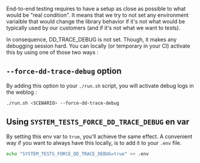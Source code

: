 End-to-end testing requires to have a setup as close as possible to what would be "real condition". It means that we try to not set any environment variaible that would change the library behavior if it's not what would be typically used by our customers (and if it's not what we want to tests).

In consequence, DD_TRACE_DEBUG is not set. Though, it makes any debugging session hard. You can locally (or temporary in your CI) activate this by using one of those two ways :

## `--force-dd-trace-debug` option

By adding this option to your `./run.sh` script, you will activate debug logs in the weblog :

```bash
./run.sh <SCENARIO> --force-dd-trace-debug
```

## Using `SYSTEM_TESTS_FORCE_DD_TRACE_DEBUG` en var

By setting this env var to `true`, you'll achieve the same effect. A convenient way if you want to always have this locally, is to add it to your `.env` file.

```bash
echo "SYSTEM_TESTS_FORCE_DD_TRACE_DEBUG=true" >> .env
```
